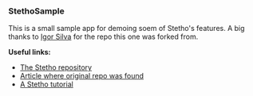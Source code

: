 ### StethoSample

This is a small sample app for demoing soem of Stetho's features. A big thanks to [Igor Silva](https://github.com/jsilvaigor) for the repo this one was forked from.

**Useful links:**
- [The Stetho repository](https://github.com/facebook/stetho)
- [Article where original repo was found](https://medium.com/quick-mobile/stetho-a-debugging-bridge-for-android-applications-eacc139dfda7)
- [A Stetho tutorial](https://code.tutsplus.com/tutorials/debugging-android-apps-with-facebooks-stetho--cms-24205)
